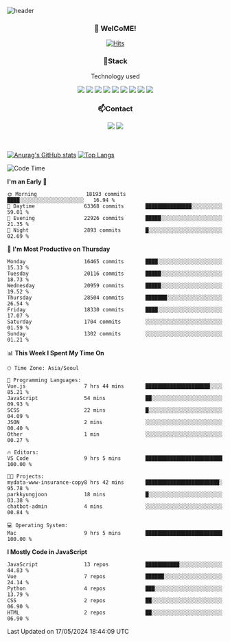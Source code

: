 ![header](https://capsule-render.vercel.app/api?type=waving&color=gradient&height=200&text=Kyungjoon&fontAlign=70&fontAlignY=40&animation=twinkling)

<h3 align="center">👋 WelCoME!</h3>

<div align=center>
  
[![Hits](https://hits.seeyoufarm.com/api/count/incr/badge.svg?url=https%3A%2F%2Fgithub.com%2Fuvula6921&count_bg=%2322BAC9&title_bg=%23827F7F&icon=iconify.svg&icon_color=%2325A27F&title=visits&edge_flat=false)](https://hits.seeyoufarm.com)
  
</div>
<h3 align="center">📌Stack</h3>
<p align="center">Technology used</p>
<div align="center"><img src="https://img.shields.io/badge/HTML5-E34F26?style=flat-square&logo=HTML5&logoColor=white"></img> <img src="https://img.shields.io/badge/CSS3-0A84FF?style=flat-square&logo=CSS3&logoColor=white"></img> <img src="https://img.shields.io/badge/JavaScript-FFCD11?style=flat-square&logo=JavaScript&logoColor=white"></img> <img src="https://img.shields.io/badge/React-00BCF6?style=flat-square&logo=React&logoColor=white"></img> <img src="https://img.shields.io/badge/jQuery-3655FF?style=flat-square&logo=jQuery&logoColor=white"></img> <img src="https://img.shields.io/badge/Ruby-E0115F?style=flat-square&logo=Ruby&logoColor=white"></img> <img src="https://img.shields.io/badge/Python-4B8BBE?style=flat-square&logo=Python&logoColor=white"></img> <img src="https://img.shields.io/badge/Vue-4FC08D?style=flat-square&logo=Vue.js&logoColor=white"></img> <img src="https://img.shields.io/badge/Nuxt-00DC82?style=flat-square&logo=Nuxt.js&logoColor=white"></img></div>

<h3 align="center">📫Contact</h3>
<div align="center"><a href="https://velog.io/@uvula6921/"><img src="https://img.shields.io/badge/Blog-20c997?style=flat-square&logo=V&logoColor=white"/></a> <a href="pkj6921@gmail.com"><img src="https://img.shields.io/badge/Gmail-EA4335?style=flat-square&logo=Gmail&logoColor=white"/></a></div>
<br>
<br>

[![Anurag's GitHub stats](https://github-readme-stats.vercel.app/api?username=uvula6921&hide=stars,issues&show_icons=true&count_private=true&theme=tokyonight)](https://github.com/anuraghazra/github-readme-stats)
[![Top Langs](https://github-readme-stats.vercel.app/api/top-langs/?username=uvula6921&hide=css,jupyter%20notebook,html&exclude_repo=uvula6921,uvula6921.github.io&layout=compact&langs_count=8)](https://github.com/anuraghazra/github-readme-stats)

<!--START_SECTION:waka-->
![Code Time](http://img.shields.io/badge/Code%20Time-2%2C272%20hrs%2036%20mins-blue)

**I'm an Early 🐤** 

```text
🌞 Morning                18193 commits       ████░░░░░░░░░░░░░░░░░░░░░   16.94 % 
🌆 Daytime                63368 commits       ███████████████░░░░░░░░░░   59.01 % 
🌃 Evening                22926 commits       █████░░░░░░░░░░░░░░░░░░░░   21.35 % 
🌙 Night                  2893 commits        █░░░░░░░░░░░░░░░░░░░░░░░░   02.69 % 
```
📅 **I'm Most Productive on Thursday** 

```text
Monday                   16465 commits       ████░░░░░░░░░░░░░░░░░░░░░   15.33 % 
Tuesday                  20116 commits       █████░░░░░░░░░░░░░░░░░░░░   18.73 % 
Wednesday                20959 commits       █████░░░░░░░░░░░░░░░░░░░░   19.52 % 
Thursday                 28504 commits       ███████░░░░░░░░░░░░░░░░░░   26.54 % 
Friday                   18330 commits       ████░░░░░░░░░░░░░░░░░░░░░   17.07 % 
Saturday                 1704 commits        ░░░░░░░░░░░░░░░░░░░░░░░░░   01.59 % 
Sunday                   1302 commits        ░░░░░░░░░░░░░░░░░░░░░░░░░   01.21 % 
```


📊 **This Week I Spent My Time On** 

```text
🕑︎ Time Zone: Asia/Seoul

💬 Programming Languages: 
Vue.js                   7 hrs 44 mins       █████████████████████░░░░   85.21 % 
JavaScript               54 mins             ██░░░░░░░░░░░░░░░░░░░░░░░   09.93 % 
SCSS                     22 mins             █░░░░░░░░░░░░░░░░░░░░░░░░   04.09 % 
JSON                     2 mins              ░░░░░░░░░░░░░░░░░░░░░░░░░   00.40 % 
Other                    1 min               ░░░░░░░░░░░░░░░░░░░░░░░░░   00.27 % 

🔥 Editors: 
VS Code                  9 hrs 5 mins        █████████████████████████   100.00 % 

🐱‍💻 Projects: 
mydata-www-insurance-copy8 hrs 42 mins       ████████████████████████░   95.78 % 
parkkyungjoon            18 mins             █░░░░░░░░░░░░░░░░░░░░░░░░   03.38 % 
chatbot-admin            4 mins              ░░░░░░░░░░░░░░░░░░░░░░░░░   00.84 % 

💻 Operating System: 
Mac                      9 hrs 5 mins        █████████████████████████   100.00 % 
```

**I Mostly Code in JavaScript** 

```text
JavaScript               13 repos            ███████████░░░░░░░░░░░░░░   44.83 % 
Vue                      7 repos             ██████░░░░░░░░░░░░░░░░░░░   24.14 % 
Python                   4 repos             ███░░░░░░░░░░░░░░░░░░░░░░   13.79 % 
CSS                      2 repos             ██░░░░░░░░░░░░░░░░░░░░░░░   06.90 % 
HTML                     2 repos             ██░░░░░░░░░░░░░░░░░░░░░░░   06.90 % 
```




 Last Updated on 17/05/2024 18:44:09 UTC
<!--END_SECTION:waka-->
